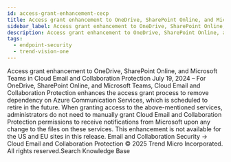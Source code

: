 ```yaml
---
id: access-grant-enhancement-cecp
title: Access grant enhancement to OneDrive, SharePoint Online, and Microsoft Teams in Cloud Email and Collaboration Protection
sidebar_label: Access grant enhancement to OneDrive, SharePoint Online, and Microsoft Teams in Cloud Email and Collaboration Protection
description: Access grant enhancement to OneDrive, SharePoint Online, and Microsoft Teams in Cloud Email and Collaboration Protection
tags:
  - endpoint-security
  - trend-vision-one
---
```


 Access grant enhancement to OneDrive, SharePoint Online, and Microsoft Teams in Cloud Email and Collaboration Protection July 19, 2024 – For OneDrive, SharePoint Online, and Microsoft Teams, Cloud Email and Collaboration Protection enhances the access grant process to remove dependency on Azure Communication Services, which is scheduled to retire in the future. When granting access to the above-mentioned services, administrators do not need to manually grant Cloud Email and Collaboration Protection permissions to receive notifications from Microsoft upon any change to the files on these services. This enhancement is not available for the US and EU sites in this release. Email and Collaboration Security → Cloud Email and Collaboration Protection © 2025 Trend Micro Incorporated. All rights reserved.Search Knowledge Base